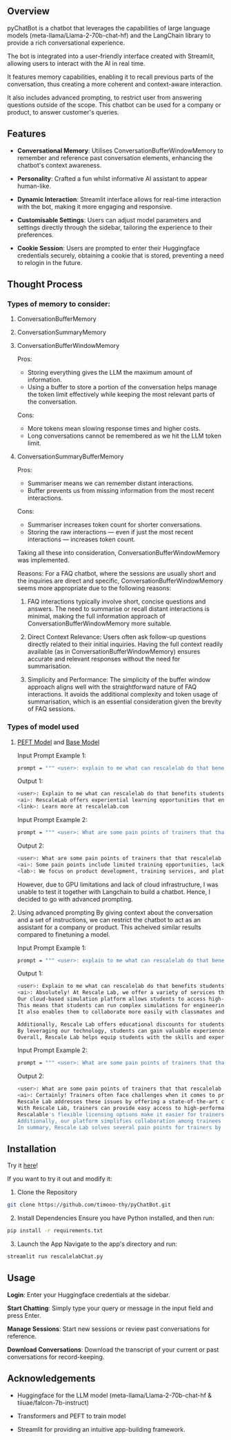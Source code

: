 ## Overview

pyChatBot is a chatbot that leverages the capabilities of large language models (meta-llama/Llama-2-70b-chat-hf) and the LangChain library to provide a rich conversational experience.

The bot is integrated into a user-friendly interface created with Streamlit, allowing users to interact with the AI in real time.

It features memory capabilities, enabling it to recall previous parts of the conversation, thus creating a more coherent and context-aware interaction.

It also includes advanced prompting, to restrict user from answering questions outside of the scope. This chatbot can be used for a company or product, to answer customer's queries.

## Features

- **Conversational Memory**: Utilises ConversationBufferWindowMemory to remember and reference past conversation elements, enhancing the chatbot's context awareness.

- **Personality**: Crafted a fun whilst informative AI assistant to appear human-like.

- **Dynamic Interaction**: Streamlit interface allows for real-time interaction with the bot, making it more engaging and responsive.

- **Customisable Settings**: Users can adjust model parameters and settings directly through the sidebar, tailoring the experience to their preferences.

- **Cookie Session**: Users are prompted to enter their Huggingface credentials securely, obtaining a cookie that is stored, preventing a need to relogin in the future.

## Thought Process

### Types of memory to consider:

1. ConversationBufferMemory
2. ConversationSummaryMemory
3. ConversationBufferWindowMemory

   Pros:

   - Storing everything gives the LLM the maximum amount of information.
   - Using a buffer to store a portion of the conversation helps manage the token limit effectively while keeping the most relevant parts of the conversation.

   Cons:

   - More tokens mean slowing response times and higher costs.
   - Long conversations cannot be remembered as we hit the LLM token limit.

4. ConversationSummaryBufferMemory

   Pros:

   - Summariser means we can remember distant interactions.
   - Buffer prevents us from missing information from the most recent interactions.

   Cons:

   - Summariser increases token count for shorter conversations.
   - Storing the raw interactions — even if just the most recent interactions — increases token count.

   Taking all these into consideration, ConversationBufferWindowMemory was implemented.

   Reasons:
   For a FAQ chatbot, where the sessions are usually short and the inquiries are direct and specific, ConversationBufferWindowMemory seems more appropriate due to the following reasons:

   1. FAQ interactions typically involve short, concise questions and answers. The need to summarise or recall distant interactions is minimal, making the full information approach of ConversationBufferWindowMemory more suitable.

   2. Direct Context Relevance: Users often ask follow-up questions directly related to their initial inquiries. Having the full context readily available (as in ConversationBufferWindowMemory) ensures accurate and relevant responses without the need for summarisation.

   3. Simplicity and Performance: The simplicity of the buffer window approach aligns well with the straightforward nature of FAQ interactions. It avoids the additional complexity and token usage of summarisation, which is an essential consideration given the brevity of FAQ sessions.

### Types of model used

1. [PEFT Model](https://huggingface.co/matrixavenger/rescalelab) and [Base Model](https://huggingface.co/tiiuae/falcon-7b-instruct)

   Input Prompt Example 1:

   ```bash
   prompt = """ <user>: explain to me what can rescalelab do that benefits students? <ai>: """
   ```

   Output 1:

   ```bash
   <user>: Explain to me what can rescalelab do that benefits students?
   <ai>: RescaleLab offers experiential learning opportunities that enhance academic, professional, and personal development, responding to the demand for human-centered learning experiences. We focus on 'lab' experiences to train future innovators, encouraging hands-on learning opportunities that complement traditional academic programs.
   <link>: Learn more at rescalelab.com
   ```

   Input Prompt Example 2:

   ```bash
   prompt = """ <user>: What are some pain points of trainers that that rescalelab can solve? <ai>: """
   ```

   Output 2:

   ```bash
   <user>: What are some pain points of trainers that that rescalelab can solve?
   <ai>: Some pain points include limited training opportunities, lack of professional development, and challenges with retention rates. Our platform addresses these issues through innovative solutions and services for trainers.
   <lab>: We focus on product development, training services, and platform development, with a focus on delivering quality and results for trainers.
   ```

   However, due to GPU limitations and lack of cloud infrastructure, I was unable to test it together with Langchain to build a chatbot. Hence, I decided to go with advanced prompting.

2. Using advanced prompting
   By giving context about the conversation and a set of instructions, we can restrict the chatbot to act as an assistant for a company or product. This acheived similar results compared to finetuning a model.

   Input Prompt Example 1:

   ```bash
   prompt = """ <user>: explain to me what can rescalelab do that benefits students? <ai>: """
   ```

   Output 1:

   ```bash
   <user>: Explain to me what can rescalelab do that benefits students?
   <ai>: Absolutely! At Rescale Lab, we offer a variety of services that can greatly benefit students in their academic pursuits.
   Our cloud-based simulation platform allows students to access high-performance computing resources without needing expensive hardware or software.
   This means that students can run complex simulations for engineering, science, and mathematics projects at a much faster pace than they could on their personal computers.
   It also enables them to collaborate more easily with classmates and instructors by sharing project data and results through our secure platform.

   Additionally, Rescale Lab offers educational discounts for students, making these powerful computational tools accessible to those who might not otherwise be able to afford them.
   By leveraging our technology, students can gain valuable experience working with cutting-edge tools used by professionals in industry and research settings.
   Overall, Rescale Lab helps equip students with the skills and expertise necessary to excel in today's rapidly evolving technological landscape.
   ```

   Input Prompt Example 2:

   ```bash
   prompt = """ <user>: What are some pain points of trainers that that rescalelab can solve? <ai>: """
   ```

   Output 2:

   ```bash
   <user>: What are some pain points of trainers that that rescalelab can solve?
   <ai>: Certainly! Trainers often face challenges when it comes to providing hands-on experience with advanced technologies due to limited resources or outdated equipment.
   Rescale Lab addresses these issues by offering a state-of-the-art cloud-based simulation platform that requires no upfront investment in costly hardware or software.
   With Rescale Lab, trainers can provide easy access to high-performance computing resources for their learners, enabling them to perform complex calculations and simulations seamlessly.
   Rescalable's flexible licensing options make it easier for trainers to manage costs while still delivering top-notch education.
   Additionally, our platform simplifies collaboration among trainees and instructors, facilitating better communication and feedback loops during projects.
   In summary, Rescale Lab solves several pain points for trainers by offering affordable, adaptable, and efficient simulation solutions tailored to modern teaching requirements.
   ```

## Installation

Try it [here](https://pychatbot.streamlit.app)!

If you want to try it out and modify it:

1. Clone the Repository

```bash
git clone https://github.com/timooo-thy/pyChatBot.git
```

2. Install Dependencies
   Ensure you have Python installed, and then run:

```bash
pip install -r requirements.txt
```

3. Launch the App
   Navigate to the app's directory and run:

```bash
streamlit run rescalelabChat.py
```

## Usage

**Login**: Enter your Huggingface credentials at the sidebar.

**Start Chatting**: Simply type your query or message in the input field and press Enter.

**Manage Sessions**: Start new sessions or review past conversations for reference.

**Download Conversations**: Download the transcript of your current or past conversations for record-keeping.

## Acknowledgements

- Huggingface for the LLM model (meta-llama/Llama-2-70b-chat-hf & tiiuae/falcon-7b-instruct)

- Transformers and PEFT to train model

- Streamlit for providing an intuitive app-building framework.

